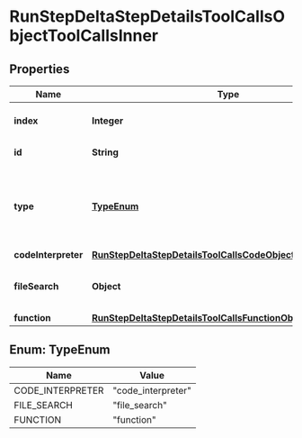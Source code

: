 

# RunStepDeltaStepDetailsToolCallsObjectToolCallsInner


## Properties

| Name | Type | Description | Notes |
|------------ | ------------- | ------------- | -------------|
|**index** | **Integer** | The index of the tool call in the tool calls array. |  |
|**id** | **String** | The ID of the tool call object. |  [optional] |
|**type** | [**TypeEnum**](#TypeEnum) | The type of tool call. This is always going to be &#x60;code_interpreter&#x60; for this type of tool call. |  |
|**codeInterpreter** | [**RunStepDeltaStepDetailsToolCallsCodeObjectCodeInterpreter**](RunStepDeltaStepDetailsToolCallsCodeObjectCodeInterpreter.md) |  |  [optional] |
|**fileSearch** | **Object** | For now, this is always going to be an empty object. |  |
|**function** | [**RunStepDeltaStepDetailsToolCallsFunctionObjectFunction**](RunStepDeltaStepDetailsToolCallsFunctionObjectFunction.md) |  |  [optional] |



## Enum: TypeEnum

| Name | Value |
|---- | -----|
| CODE_INTERPRETER | &quot;code_interpreter&quot; |
| FILE_SEARCH | &quot;file_search&quot; |
| FUNCTION | &quot;function&quot; |




